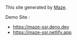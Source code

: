 This site generated by [Maze](https://github.com/herudi/maze).

Demo Site : 
* https://maze-ssr.deno.dev
* https://maze-ssr.netlify.app